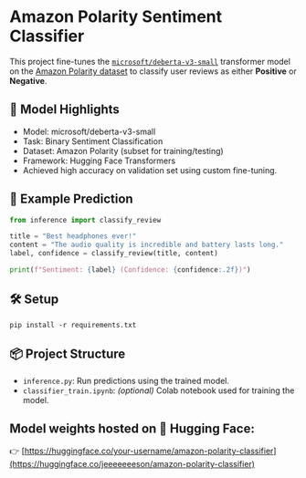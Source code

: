 # Amazon Polarity Sentiment Classifier

This project fine-tunes the [`microsoft/deberta-v3-small`](https://huggingface.co/microsoft/deberta-v3-small) transformer model on the [Amazon Polarity dataset](https://huggingface.co/datasets/amazon_polarity) to classify user reviews as either **Positive** or **Negative**.

## 🚀 Model Highlights

- Model: microsoft/deberta-v3-small
- Task: Binary Sentiment Classification
- Dataset: Amazon Polarity (subset for training/testing)
- Framework: Hugging Face Transformers
- Achieved high accuracy on validation set using custom fine-tuning.

## 🔎 Example Prediction

```python
from inference import classify_review

title = "Best headphones ever!"
content = "The audio quality is incredible and battery lasts long."
label, confidence = classify_review(title, content)

print(f"Sentiment: {label} (Confidence: {confidence:.2f})")
```
## 🛠️ Setup
```
pip install -r requirements.txt
```

## 📦 Project Structure
- `inference.py`: Run predictions using the trained model.
- `classifier_train.ipynb`: *(optional)* Colab notebook used for training the model.

## Model weights hosted on 🤗 Hugging Face:  
👉 [https://huggingface.co/your-username/amazon-polarity-classifier](https://huggingface.co/jeeeeeeeson/amazon-polarity-classifier)


